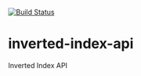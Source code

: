 [![Build Status](https://travis-ci.org/tundewritescode/inverted-index-api.svg?branch=master)](https://travis-ci.org/tundewritescode/inverted-index-api)
# inverted-index-api
Inverted Index API
